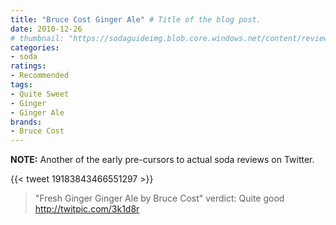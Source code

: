 ```yaml
---
title: "Bruce Cost Ginger Ale" # Title of the blog post.
date: 2010-12-26
# thumbnail: "https://sodaguideimg.blob.core.windows.net/content/review/thumbs/bruce-cost-ginger-ale.jpg"
categories:
- soda
ratings:
- Recommended
tags:
- Quite Sweet
- Ginger
- Ginger Ale
brands:
- Bruce Cost
---
```


**NOTE:** Another of the early pre-cursors to actual soda reviews on Twitter.

{{< tweet 19183843466551297 >}}

> \"Fresh Ginger Ginger Ale by Bruce Cost\" verdict: Quite good http://twitpic.com/3k1d8r
